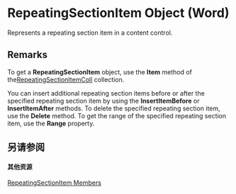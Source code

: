
# RepeatingSectionItem Object (Word)

Represents a repeating section item in a content control.


## Remarks

To get a  **RepeatingSectionItem** object, use the **Item** method of the[RepeatingSectionItemColl](00e9f159-99e2-834d-545c-708586eacef5.md) collection.

You can insert additional repeating section items before or after the specified repeating section item by using the  **InsertItemBefore** or **InsertItemAfter** methods. To delete the specified repeating section item, use the **Delete** method. To get the range of the specified repeating section item, use the **Range** property.


## 另请参阅


#### 其他资源


[RepeatingSectionItem Members](http://msdn.microsoft.com/library/98f249d3-99aa-8bab-65f4-02fa4bd9e6bd%28Office.15%29.aspx)
